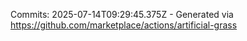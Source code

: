 Commits: 2025-07-14T09:29:45.375Z - Generated via https://github.com/marketplace/actions/artificial-grass
<br>
